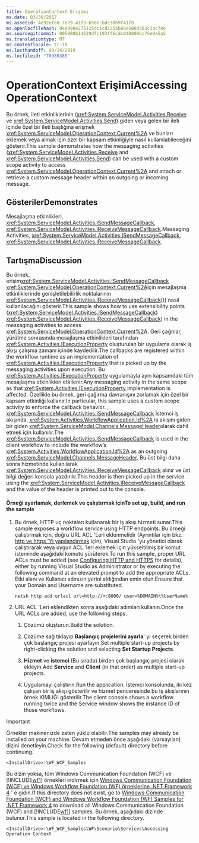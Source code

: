 ```yaml
---
title: OperationContext Erişimi
ms.date: 03/30/2017
ms.assetid: 4e92efe8-7e79-41f3-b50e-bdc38b9f41f8
ms.openlocfilehash: dea990e275125dc1cd2255b88e506d363c3ac78e
ms.sourcegitcommit: 005980b14629dfc193ff6cdc040800bc75e0a5a5
ms.translationtype: MT
ms.contentlocale: tr-TR
ms.lasthandoff: 09/14/2019
ms.locfileid: "70989385"
---
```

# <a name="accessing-operationcontext"></a><span data-ttu-id="4ad12-102">OperationContext Erişimi</span><span class="sxs-lookup"><span data-stu-id="4ad12-102">Accessing OperationContext</span></span>
<span data-ttu-id="4ad12-103">Bu örnek, ileti etkinliklerinin (<xref:System.ServiceModel.Activities.Receive> ve <xref:System.ServiceModel.Activities.Send>) giden veya gelen bir ileti içinde özel bir ileti başlığına erişmek <xref:System.ServiceModel.OperationContext.Current%2A> ve bunları eklemek veya almak için özel bir kapsam etkinliğiyle nasıl kullanılabileceğini gösterir.</span><span class="sxs-lookup"><span data-stu-id="4ad12-103">This sample demonstrates how the messaging activities (<xref:System.ServiceModel.Activities.Receive> and <xref:System.ServiceModel.Activities.Send>) can be used with a custom scope activity to access <xref:System.ServiceModel.OperationContext.Current%2A> and attach or retrieve a custom message header within an outgoing or incoming message.</span></span>  
  
## <a name="demonstrates"></a><span data-ttu-id="4ad12-104">Gösteriler</span><span class="sxs-lookup"><span data-stu-id="4ad12-104">Demonstrates</span></span>  
 <span data-ttu-id="4ad12-105">Mesajlaşma etkinlikleri, <xref:System.ServiceModel.Activities.ISendMessageCallback>, <xref:System.ServiceModel.Activities.IReceiveMessageCallback>.</span><span class="sxs-lookup"><span data-stu-id="4ad12-105">Messaging Activities, <xref:System.ServiceModel.Activities.ISendMessageCallback>, <xref:System.ServiceModel.Activities.IReceiveMessageCallback>.</span></span>  
  
## <a name="discussion"></a><span data-ttu-id="4ad12-106">Tartışma</span><span class="sxs-lookup"><span data-stu-id="4ad12-106">Discussion</span></span>  
 <span data-ttu-id="4ad12-107">Bu örnek, erişim<xref:System.ServiceModel.Activities.ISendMessageCallback> <xref:System.ServiceModel.OperationContext.Current%2A>için mesajlaşma etkinliklerinde genişletilebilirlik noktalarının <xref:System.ServiceModel.Activities.IReceiveMessageCallback>()) nasıl kullanılacağını gösterir.</span><span class="sxs-lookup"><span data-stu-id="4ad12-107">This sample shows how to use extensibility points (<xref:System.ServiceModel.Activities.ISendMessageCallback>) <xref:System.ServiceModel.Activities.IReceiveMessageCallback>) in the messaging activities to access <xref:System.ServiceModel.OperationContext.Current%2A>.</span></span> <span data-ttu-id="4ad12-108">Geri çağrılar, yürütme sonrasında mesajlaşma etkinlikleri tarafından <xref:System.Activities.IExecutionProperty> oluşturulan bir uygulama olarak iş akışı çalışma zamanı içinde kaydedilir.</span><span class="sxs-lookup"><span data-stu-id="4ad12-108">The callbacks are registered within the workflow runtime as an implementation of <xref:System.Activities.IExecutionProperty> that is picked up by the messaging activities upon execution.</span></span> <span data-ttu-id="4ad12-109">Bu <xref:System.Activities.IExecutionProperty> uygulamayla aynı kapsamdaki tüm mesajlaşma etkinlikleri etkilenir.</span><span class="sxs-lookup"><span data-stu-id="4ad12-109">Any messaging activity in the same scope as that <xref:System.Activities.IExecutionProperty> implementation is affected.</span></span> <span data-ttu-id="4ad12-110">Özellikle bu örnek, geri çağırma davranışını zorlamak için özel bir kapsam etkinliği kullanır.</span><span class="sxs-lookup"><span data-stu-id="4ad12-110">In particular, this sample uses a custom scope activity to enforce the callback behavior.</span></span> <span data-ttu-id="4ad12-111">, <xref:System.ServiceModel.Activities.ISendMessageCallback> İstemci iş akışında, <xref:System.Activities.WorkflowApplication.Id%2A> iş akışını giden bir giden <xref:System.ServiceModel.Channels.MessageHeader>olarak dahil etmek için kullanılır.</span><span class="sxs-lookup"><span data-stu-id="4ad12-111">The <xref:System.ServiceModel.Activities.ISendMessageCallback> is used in the client workflow to include the workflow’s <xref:System.Activities.WorkflowApplication.Id%2A> as an outgoing <xref:System.ServiceModel.Channels.MessageHeader>.</span></span> <span data-ttu-id="4ad12-112">Bu üst bilgi daha sonra hizmetinde kullanılarak <xref:System.ServiceModel.Activities.IReceiveMessageCallback> alınır ve üst bilgi değeri konsola yazdırılır.</span><span class="sxs-lookup"><span data-stu-id="4ad12-112">This header is then picked up in the service using the <xref:System.ServiceModel.Activities.IReceiveMessageCallback> and the value of the header is printed out to the console.</span></span>  
  
#### <a name="to-set-up-build-and-run-the-sample"></a><span data-ttu-id="4ad12-113">Örneği ayarlamak, derlemek ve çalıştırmak için</span><span class="sxs-lookup"><span data-stu-id="4ad12-113">To set up, build, and run the sample</span></span>  
  
1. <span data-ttu-id="4ad12-114">Bu örnek, HTTP uç noktaları kullanarak bir iş akışı hizmeti sunar.</span><span class="sxs-lookup"><span data-stu-id="4ad12-114">This sample exposes a workflow service using HTTP endpoints.</span></span> <span data-ttu-id="4ad12-115">Bu örneği çalıştırmak için, doğru URL ACL 'Leri eklenmelidir (Ayrıntılar için bkz. [http ve https 'Yi yapılandırmak](https://go.microsoft.com/fwlink/?LinkId=70353) için), Visual Studio 'yu yönetici olarak çalıştırarak veya uygun ACL 'leri eklemek için yükseltilmiş bir komut isteminde aşağıdaki komutu yürüterek.</span><span class="sxs-lookup"><span data-stu-id="4ad12-115">To run this sample, proper URL ACLs must be added (see [Configuring HTTP and HTTPS](https://go.microsoft.com/fwlink/?LinkId=70353) for details), either by running Visual Studio as Administrator or by executing the following command at an elevated prompt to add the appropriate ACLs.</span></span> <span data-ttu-id="4ad12-116">Etki alanı ve Kullanıcı adınızın yerini aldığından emin olun.</span><span class="sxs-lookup"><span data-stu-id="4ad12-116">Ensure that your Domain and Username are substituted.</span></span>  
  
    ```console  
    netsh http add urlacl url=http://+:8000/ user=%DOMAIN%\%UserName%  
    ```  
  
2. <span data-ttu-id="4ad12-117">URL ACL 'Leri eklendikten sonra aşağıdaki adımları kullanın.</span><span class="sxs-lookup"><span data-stu-id="4ad12-117">Once the URL ACLs are added, use the following steps.</span></span>  
  
    1. <span data-ttu-id="4ad12-118">Çözümü oluşturun.</span><span class="sxs-lookup"><span data-stu-id="4ad12-118">Build the solution.</span></span>  
  
    2. <span data-ttu-id="4ad12-119">Çözüme sağ tıklayıp **Başlangıç projelerini ayarla**' yı seçerek birden çok başlangıç projesi ayarlayın.</span><span class="sxs-lookup"><span data-stu-id="4ad12-119">Set multiple start-up projects by right-clicking the solution and selecting **Set Startup Projects**.</span></span>  
  
    3. <span data-ttu-id="4ad12-120">**Hizmet** ve **istemci** (Bu sırada) birden çok başlangıç projesi olarak ekleyin.</span><span class="sxs-lookup"><span data-stu-id="4ad12-120">Add **Service** and **Client** (in that order) as multiple start-up projects.</span></span>  
  
    4. <span data-ttu-id="4ad12-121">Uygulamayı çalıştırın.</span><span class="sxs-lookup"><span data-stu-id="4ad12-121">Run the application.</span></span> <span data-ttu-id="4ad12-122">İstemci konsolunda, iki kez çalışan bir iş akışı gösterilir ve hizmet penceresinde bu iş akışlarının örnek KIMLIĞI gösterilir.</span><span class="sxs-lookup"><span data-stu-id="4ad12-122">The client console shows a workflow running twice and the Service window shows the instance ID of those workflows.</span></span>  
  
> [!IMPORTANT]
> <span data-ttu-id="4ad12-123">Örnekler makinenizde zaten yüklü olabilir.</span><span class="sxs-lookup"><span data-stu-id="4ad12-123">The samples may already be installed on your machine.</span></span> <span data-ttu-id="4ad12-124">Devam etmeden önce aşağıdaki (varsayılan) dizini denetleyin.</span><span class="sxs-lookup"><span data-stu-id="4ad12-124">Check for the following (default) directory before continuing.</span></span>  
>   
> `<InstallDrive>:\WF_WCF_Samples`  
>   
> <span data-ttu-id="4ad12-125">Bu dizin yoksa, tüm Windows Communication Foundation (WCF) ve [!INCLUDE[wf1](../../../../includes/wf1-md.md)] örnekleri indirmek için [Windows Communication Foundation (WCF) ve Windows Workflow Foundation (WF) örneklerine .NET Framework 4](https://go.microsoft.com/fwlink/?LinkId=150780) ' e gidin.</span><span class="sxs-lookup"><span data-stu-id="4ad12-125">If this directory does not exist, go to [Windows Communication Foundation (WCF) and Windows Workflow Foundation (WF) Samples for .NET Framework 4](https://go.microsoft.com/fwlink/?LinkId=150780) to download all Windows Communication Foundation (WCF) and [!INCLUDE[wf1](../../../../includes/wf1-md.md)] samples.</span></span> <span data-ttu-id="4ad12-126">Bu örnek, aşağıdaki dizinde bulunur.</span><span class="sxs-lookup"><span data-stu-id="4ad12-126">This sample is located in the following directory.</span></span>  
>   
> `<InstallDrive>:\WF_WCF_Samples\WF\Scenario\Services\Accessing Operation Context`
